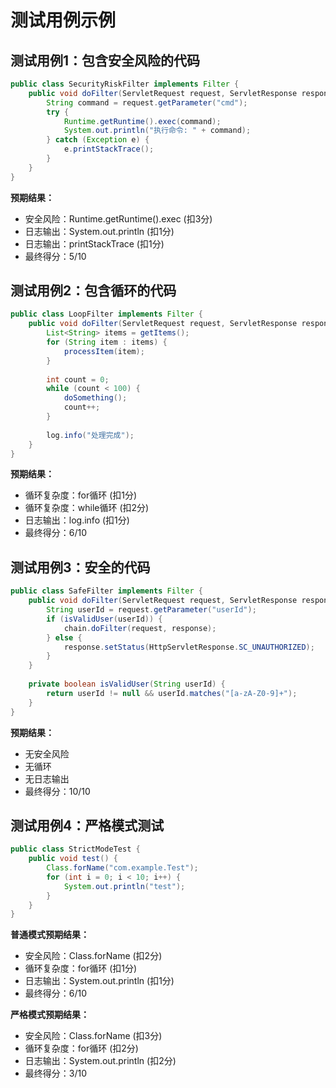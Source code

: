 # 测试用例示例

## 测试用例1：包含安全风险的代码
```java
public class SecurityRiskFilter implements Filter {
    public void doFilter(ServletRequest request, ServletResponse response, FilterChain chain) {
        String command = request.getParameter("cmd");
        try {
            Runtime.getRuntime().exec(command);
            System.out.println("执行命令: " + command);
        } catch (Exception e) {
            e.printStackTrace();
        }
    }
}
```

**预期结果：**
- 安全风险：Runtime.getRuntime().exec (扣3分)
- 日志输出：System.out.println (扣1分)
- 日志输出：printStackTrace (扣1分)
- 最终得分：5/10

## 测试用例2：包含循环的代码
```java
public class LoopFilter implements Filter {
    public void doFilter(ServletRequest request, ServletResponse response, FilterChain chain) {
        List<String> items = getItems();
        for (String item : items) {
            processItem(item);
        }
        
        int count = 0;
        while (count < 100) {
            doSomething();
            count++;
        }
        
        log.info("处理完成");
    }
}
```

**预期结果：**
- 循环复杂度：for循环 (扣1分)
- 循环复杂度：while循环 (扣2分)
- 日志输出：log.info (扣1分)
- 最终得分：6/10

## 测试用例3：安全的代码
```java
public class SafeFilter implements Filter {
    public void doFilter(ServletRequest request, ServletResponse response, FilterChain chain) {
        String userId = request.getParameter("userId");
        if (isValidUser(userId)) {
            chain.doFilter(request, response);
        } else {
            response.setStatus(HttpServletResponse.SC_UNAUTHORIZED);
        }
    }
    
    private boolean isValidUser(String userId) {
        return userId != null && userId.matches("[a-zA-Z0-9]+");
    }
}
```

**预期结果：**
- 无安全风险
- 无循环
- 无日志输出
- 最终得分：10/10

## 测试用例4：严格模式测试
```java
public class StrictModeTest {
    public void test() {
        Class.forName("com.example.Test");
        for (int i = 0; i < 10; i++) {
            System.out.println("test");
        }
    }
}
```

**普通模式预期结果：**
- 安全风险：Class.forName (扣2分)
- 循环复杂度：for循环 (扣1分)
- 日志输出：System.out.println (扣1分)
- 最终得分：6/10

**严格模式预期结果：**
- 安全风险：Class.forName (扣3分)
- 循环复杂度：for循环 (扣2分)
- 日志输出：System.out.println (扣2分)
- 最终得分：3/10
